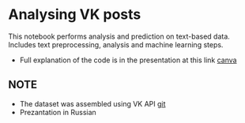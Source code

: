 # Analysing VK posts

This notebook performs analysis and prediction on text-based data. Includes text preprocessing, analysis and machine learning steps.

- Full explanation of the code is in the presentation at this link [canva](https://www.canva.com/design/DAGaDnhZ08I/0kTIEtDF8swSRNtxyC6uLQ/edit?utm_content=DAGaDnhZ08I&utm_campaign=designshare&utm_medium=link2&utm_source=sharebutton)

## NOTE
- The dataset was assembled using VK API [git](https://github.com/NooruzbekT/vk-posts-scraper)
- Prezantation in Russian 
